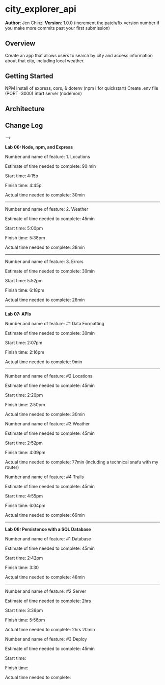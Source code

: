 # city_explorer_api

**Author**: Jen Chinzi
**Version**: 1.0.0 (increment the patch/fix version number if you make more commits past your first submission)

## Overview
Create an app that allows users to search by city and access information about that city, including local weather.

## Getting Started
NPM Install of express, cors, & dotenv (npm i for quickstart)
Create .env file (PORT=3000)
Start server (nodemon)

## Architecture
<!-- Provide a detailed description of the application design. What technologies (languages, libraries, etc) you're using, and any other relevant design information. -->

## Change Log
<!-- Use this area to document the iterative changes made to your application as each feature is successfully implemented. Use time stamps. Here's an examples:

01-01-2001 4:59pm - Application now has a fully-functional express server, with a GET route for the location resource.

## Credits and Collaborations
<!-- Give credit (and a link) to other people or resources that helped you build this application. -->
-->

**Lab 06: Node, npm, and Express**

Number and name of feature: 1. Locations

Estimate of time needed to complete: 90 min

Start time: 4:15p

Finish time: 4:45p

Actual time needed to complete: 30min

---

Number and name of feature: 2. Weather

Estimate of time needed to complete: 45min

Start time: 5:00pm

Finish time: 5:38pm

Actual time needed to complete: 38min

---

Number and name of feature: 3. Errors

Estimate of time needed to complete: 30min

Start time: 5:52pm

Finish time: 6:18pm

Actual time needed to complete: 26min

---
**Lab 07: APIs**


Number and name of feature: #1 Data Formatting

Estimate of time needed to complete: 30min

Start time: 2:07pm

Finish time: 2:16pm

Actual time needed to complete: 9min

---

Number and name of feature: #2 Locations

Estimate of time needed to complete: 45min

Start time: 2:20pm

Finish time: 2:50pm

Actual time needed to complete: 30min


Number and name of feature: #3 Weather

Estimate of time needed to complete: 45min

Start time: 2:52pm

Finish time: 4:09pm

Actual time needed to complete: 77min (including a technical snafu with my router)


Number and name of feature: #4 Trails

Estimate of time needed to complete: 45min

Start time: 4:55pm

Finish time: 6:04pm

Actual time needed to complete: 69min

---
**Lab 08: Persistence with a SQL Database**


Number and name of feature: #1 Database

Estimate of time needed to complete: 45min

Start time: 2:42pm

Finish time: 3:30

Actual time needed to complete: 48min

---

Number and name of feature: #2 Server

Estimate of time needed to complete: 2hrs

Start time: 3:36pm

Finish time: 5:56pm

Actual time needed to complete: 2hrs 20min


Number and name of feature: #3 Deploy

Estimate of time needed to complete: 45min

Start time: 

Finish time: 

Actual time needed to complete: 
